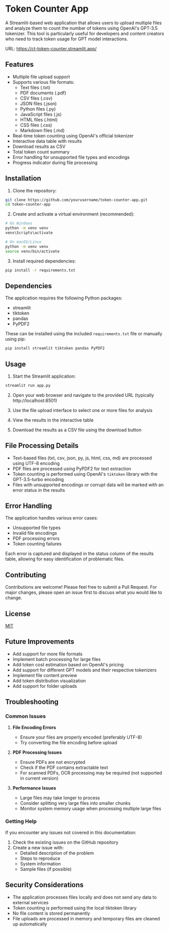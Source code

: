 # Token Counter App

A Streamlit-based web application that allows users to upload multiple files and analyze them to count the number of tokens using OpenAI's GPT-3.5 tokenizer. This tool is particularly useful for developers and content creators who need to track token usage for GPT model interactions.

URL: https://ct-token-counter.streamlit.app/

## Features

- Multiple file upload support
- Supports various file formats:
  - Text files (.txt)
  - PDF documents (.pdf)
  - CSV files (.csv)
  - JSON files (.json)
  - Python files (.py)
  - JavaScript files (.js)
  - HTML files (.html)
  - CSS files (.css)
  - Markdown files (.md)
- Real-time token counting using OpenAI's official tokenizer
- Interactive data table with results
- Download results as CSV
- Total token count summary
- Error handling for unsupported file types and encodings
- Progress indicator during file processing

## Installation

1. Clone the repository:
```bash
git clone https://github.com/yourusername/token-counter-app.git
cd token-counter-app
```

2. Create and activate a virtual environment (recommended):
```bash
# On Windows
python -m venv venv
venv\Scripts\activate

# On macOS/Linux
python -m venv venv
source venv/bin/activate
```

3. Install required dependencies:
```bash
pip install -r requirements.txt
```

## Dependencies

The application requires the following Python packages:
- streamlit
- tiktoken
- pandas
- PyPDF2

These can be installed using the included `requirements.txt` file or manually using pip:
```bash
pip install streamlit tiktoken pandas PyPDF2
```

## Usage

1. Start the Streamlit application:
```bash
streamlit run app.py
```

2. Open your web browser and navigate to the provided URL (typically http://localhost:8501)

3. Use the file upload interface to select one or more files for analysis

4. View the results in the interactive table

5. Download the results as a CSV file using the download button

## File Processing Details

- Text-based files (txt, csv, json, py, js, html, css, md) are processed using UTF-8 encoding
- PDF files are processed using PyPDF2 for text extraction
- Token counting is performed using OpenAI's `tiktoken` library with the GPT-3.5-turbo encoding
- Files with unsupported encodings or corrupt data will be marked with an error status in the results

## Error Handling

The application handles various error cases:
- Unsupported file types
- Invalid file encodings
- PDF processing errors
- Token counting failures

Each error is captured and displayed in the status column of the results table, allowing for easy identification of problematic files.

## Contributing

Contributions are welcome! Please feel free to submit a Pull Request. For major changes, please open an issue first to discuss what you would like to change.

## License

[MIT](https://choosealicense.com/licenses/mit/)

## Future Improvements

- Add support for more file formats
- Implement batch processing for large files
- Add token cost estimation based on OpenAI's pricing
- Add support for different GPT models and their respective tokenizers
- Implement file content preview
- Add token distribution visualization
- Add support for folder uploads

## Troubleshooting

### Common Issues

1. **File Encoding Errors**
   - Ensure your files are properly encoded (preferably UTF-8)
   - Try converting the file encoding before upload

2. **PDF Processing Issues**
   - Ensure PDFs are not encrypted
   - Check if the PDF contains extractable text
   - For scanned PDFs, OCR processing may be required (not supported in current version)

3. **Performance Issues**
   - Large files may take longer to process
   - Consider splitting very large files into smaller chunks
   - Monitor system memory usage when processing multiple large files

### Getting Help

If you encounter any issues not covered in this documentation:
1. Check the existing issues on the GitHub repository
2. Create a new issue with:
   - Detailed description of the problem
   - Steps to reproduce
   - System information
   - Sample files (if possible)

## Security Considerations

- The application processes files locally and does not send any data to external services
- Token counting is performed using the local tiktoken library
- No file content is stored permanently
- File uploads are processed in memory and temporary files are cleaned up automatically
